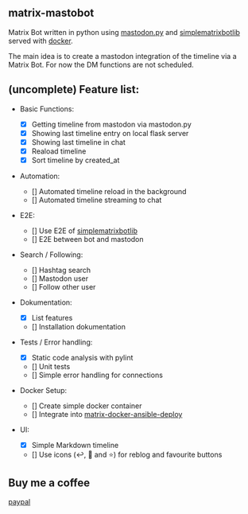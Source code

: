 ## matrix-mastobot

Matrix Bot written in python using [mastodon.py](https://github.com/halcy/Mastodon.py) and [simplematrixbotlib](https://github.com/i10b/simplematrixbotlib) served with [docker](https://www.docker.com/).

The main idea is to create a mastodon integration of the timeline via a Matrix Bot. For now the DM functions are not scheduled.

## (uncomplete) Feature list:
- Basic Functions:
    - [x] Getting timeline from mastodon via mastodon.py
    - [x] Showing last timeline entry on local flask server
    - [x] Showing last timeline in chat
    - [x] Reaload timeline
    - [x] Sort timeline by created_at

- Automation:
    - [] Automated timeline reload in the background
    - [] Automated timeline streaming to chat

- E2E:
    - [] Use E2E of [simplematrixbotlib](https://github.com/i10b/simplematrixbotlib)
    - [] E2E between bot and mastodon

- Search / Following:
    - [] Hashtag search
    - [] Mastodon user
    - [] Follow other user

- Dokumentation:
    - [x] List features
    - [] Installation dokumentation

- Tests / Error handling:
    - [x] Static code analysis with pylint
    - [] Unit tests
    - [] Simple error handling for connections

- Docker Setup:
    - [] Create simple docker container
    - [] Integrate into [matrix-docker-ansible-deploy](https://github.com/spantaleev/matrix-docker-ansible-deploy)

- UI:
    - [x] Simple Markdown timeline
    - [] Use icons (↩️, 🔄 and ⭐️) for reblog and favourite buttons

## Buy me a coffee

[paypal](https://www.paypal.me/makoeppel/)
